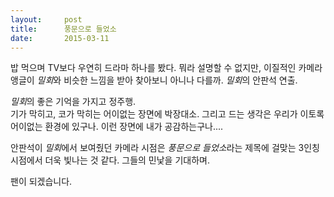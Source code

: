 ```yaml
---
layout:     post
title:      풍문으로 들었소
date:       2015-03-11
---
```


밥 먹으며 TV보다 우연히 드라마 하나를 봤다. 뭐라 설명할 수 없지만, 이질적인 카메라 앵글이 *밀회*와 비슷한 느낌을 받아 찾아보니 아니나 다를까. *밀회*의 안판석 연출.  
  
*밀회*의 좋은 기억을 가지고 정주행.  
기가 막히고, 코가 막히는 어이없는 장면에 박장대소. 그리고 드는 생각은 우리가 이토록 어이없는 환경에 있구나. 이런 장면에 내가 공감하는구나....  
  
안판석이 *밀회*에서 보여줬던 카메라 시점은 *풍문으로 들었소*라는 제목에 걸맞는 3인칭 시점에서 더욱 빛나는 것 같다. 그들의 민낯을 기대하며.  
  
팬이 되겠습니다.
